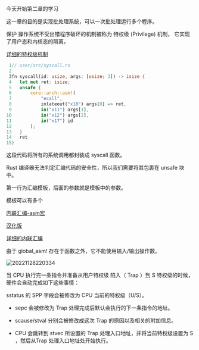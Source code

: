 今天开始第二章的学习

这一章的目的是实现批处理系统，可以一次批处理运行多个程序。

保护 操作系统不受出错程序破坏的机制被称为 特权级 (Privilege) 机制， 它实现了用户态和内核态的隔离。

[详细的特权级机制](http://rcore-os.cn/rCore-Tutorial-Book-v3/chapter2/1rv-privilege.html)




```RUST
 1// user/src/syscall.rs
 2
 3fn syscall(id: usize, args: [usize; 3]) -> isize {
 4   let mut ret: isize;
 5   unsafe {
 6       core::arch::asm!(
 7           "ecall",
 8           inlateout("x10") args[0] => ret,
 9           in("x11") args[1],
10           in("x12") args[2],
11           in("x17") id
12       );
13   }
14   ret
15}

```
这段代码将所有的系统调用都封装成 syscall 函数。

Rust 编译器无法判定汇编代码的安全性，所以我们需要将其包裹在 unsafe 块中。

第一行为汇编模板，后面的参数就是模板中的参数。

模板可以有多个

[内联汇编-asm宏](https://doc.rust-lang.org/nightly/reference/inline-assembly.html)

[汉化版](https://runebook.dev/zh-CN/docs/rust/reference/inline-assembly)

[详细的内联汇编](https://xiaopengli89.github.io/posts/rust-asm-macro/)




由于 global_asm! 存在于函数之外，它不能使用输入/输出操作数。


![20221128220334](https://cdn.jsdelivr.net/gh/lnyo-cly/blogImg/pics/20221128220334.png)


当 CPU 执行完一条指令并准备从用户特权级 陷入（ Trap ）到 S 特权级的时候，硬件会自动完成如下这些事情：

sstatus 的 SPP 字段会被修改为 CPU 当前的特权级（U/S）。

+ sepc 会被修改为 Trap 处理完成后默认会执行的下一条指令的地址。

+ scause/stval 分别会被修改成这次 Trap 的原因以及相关的附加信息。

+ CPU 会跳转到 stvec 所设置的 Trap 处理入口地址，并将当前特权级设置为 S ，然后从Trap 处理入口地址处开始执行。
